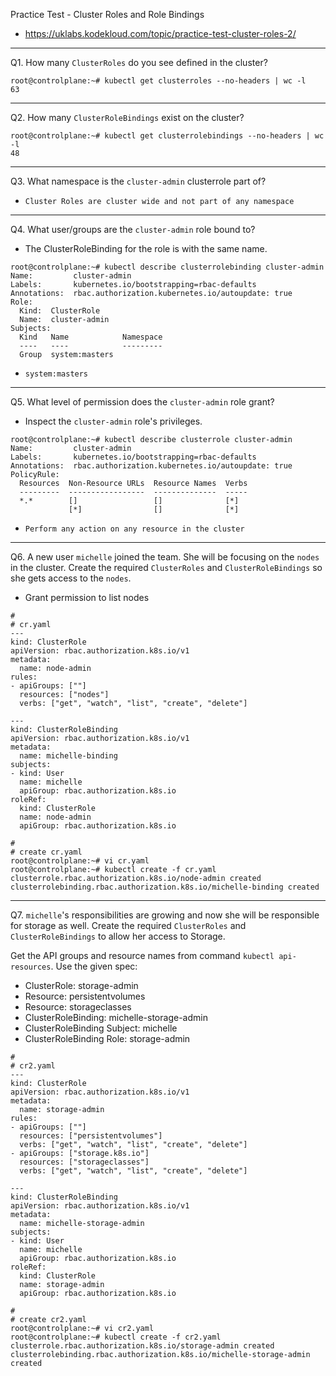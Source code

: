 Practice Test - Cluster Roles and Role Bindings

- https://uklabs.kodekloud.com/topic/practice-test-cluster-roles-2/

---

Q1. How many `ClusterRoles` do you see defined in the cluster?

```shell
root@controlplane:~# kubectl get clusterroles --no-headers | wc -l
63
```

---

Q2. How many `ClusterRoleBindings` exist on the cluster?

```shell
root@controlplane:~# kubectl get clusterrolebindings --no-headers | wc -l
48
```

---

Q3. What namespace is the `cluster-admin` clusterrole part of?

- `Cluster Roles are cluster wide and not part of any namespace`

---

Q4. What user/groups are the `cluster-admin` role bound to?

- The ClusterRoleBinding for the role is with the same name.

```shell
root@controlplane:~# kubectl describe clusterrolebinding cluster-admin
Name:         cluster-admin
Labels:       kubernetes.io/bootstrapping=rbac-defaults
Annotations:  rbac.authorization.kubernetes.io/autoupdate: true
Role:
  Kind:  ClusterRole
  Name:  cluster-admin
Subjects:
  Kind   Name            Namespace
  ----   ----            ---------
  Group  system:masters  
```

- `system:masters`

---

Q5. What level of permission does the `cluster-admin` role grant?

- Inspect the `cluster-admin` role's privileges.

```shell
root@controlplane:~# kubectl describe clusterrole cluster-admin
Name:         cluster-admin
Labels:       kubernetes.io/bootstrapping=rbac-defaults
Annotations:  rbac.authorization.kubernetes.io/autoupdate: true
PolicyRule:
  Resources  Non-Resource URLs  Resource Names  Verbs
  ---------  -----------------  --------------  -----
  *.*        []                 []              [*]
             [*]                []              [*]
```

- `Perform any action on any resource in the cluster`

---

Q6. A new user `michelle` joined the team. She will be focusing on the `nodes` in the cluster. Create the required `ClusterRoles` and `ClusterRoleBindings` so she gets access to the `nodes`.

- Grant permission to list nodes

```shell
#
# cr.yaml
---
kind: ClusterRole
apiVersion: rbac.authorization.k8s.io/v1
metadata:
  name: node-admin
rules:
- apiGroups: [""]
  resources: ["nodes"]
  verbs: ["get", "watch", "list", "create", "delete"]

---
kind: ClusterRoleBinding
apiVersion: rbac.authorization.k8s.io/v1
metadata:
  name: michelle-binding
subjects:
- kind: User
  name: michelle
  apiGroup: rbac.authorization.k8s.io
roleRef:
  kind: ClusterRole
  name: node-admin
  apiGroup: rbac.authorization.k8s.io

#
# create cr.yaml
root@controlplane:~# vi cr.yaml
root@controlplane:~# kubectl create -f cr.yaml 
clusterrole.rbac.authorization.k8s.io/node-admin created
clusterrolebinding.rbac.authorization.k8s.io/michelle-binding created
```

---

Q7. `michelle`'s responsibilities are growing and now she will be responsible for storage as well. Create the required `ClusterRoles` and `ClusterRoleBindings` to allow her access to Storage.

Get the API groups and resource names from command `kubectl api-resources`. Use the given spec:

- ClusterRole: storage-admin
- Resource: persistentvolumes
- Resource: storageclasses
- ClusterRoleBinding: michelle-storage-admin
- ClusterRoleBinding Subject: michelle
- ClusterRoleBinding Role: storage-admin

```shell
#
# cr2.yaml
---
kind: ClusterRole
apiVersion: rbac.authorization.k8s.io/v1
metadata:
  name: storage-admin
rules:
- apiGroups: [""]
  resources: ["persistentvolumes"]
  verbs: ["get", "watch", "list", "create", "delete"]
- apiGroups: ["storage.k8s.io"]
  resources: ["storageclasses"]
  verbs: ["get", "watch", "list", "create", "delete"]

---
kind: ClusterRoleBinding
apiVersion: rbac.authorization.k8s.io/v1
metadata:
  name: michelle-storage-admin
subjects:
- kind: User
  name: michelle
  apiGroup: rbac.authorization.k8s.io
roleRef:
  kind: ClusterRole
  name: storage-admin
  apiGroup: rbac.authorization.k8s.io

#
# create cr2.yaml
root@controlplane:~# vi cr2.yaml
root@controlplane:~# kubectl create -f cr2.yaml 
clusterrole.rbac.authorization.k8s.io/storage-admin created
clusterrolebinding.rbac.authorization.k8s.io/michelle-storage-admin created
```

